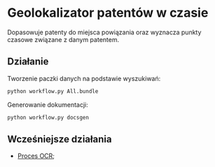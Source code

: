 Geolokalizator patentów w czasie
================================

Dopasowuje patenty do miejsca powiązania oraz wyznacza punkty
czasowe związane z danym patentem.



Działanie
---------

Tworzenie paczki danych na podstawie wyszukiwań:

```sh
python workflow.py All.bundle
```

Generowanie dokumentacji:

```sh
python workflow.py docsgen
```


Wcześniejsze działania
----------------------

- [Proces OCR](https://github.com/adamAfro/UPRP/tree/OCR);